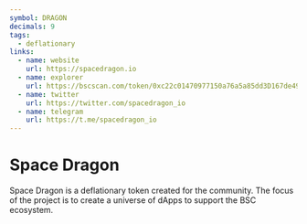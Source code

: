 ```yaml
---
symbol: DRAGON
decimals: 9
tags:
  - deflationary
links:
  - name: website
    url: https://spacedragon.io
  - name: explorer
    url: https://bscscan.com/token/0xc22c01470977150a76a5a85dd3D167de495038fA
  - name: twitter
    url: https://twitter.com/spacedragon_io
  - name: telegram
    url: https://t.me/spacedragon_io
---
```


# Space Dragon

Space Dragon is a deflationary token created for the community. The focus of the project is to create a universe of dApps to support the BSC ecosystem.
